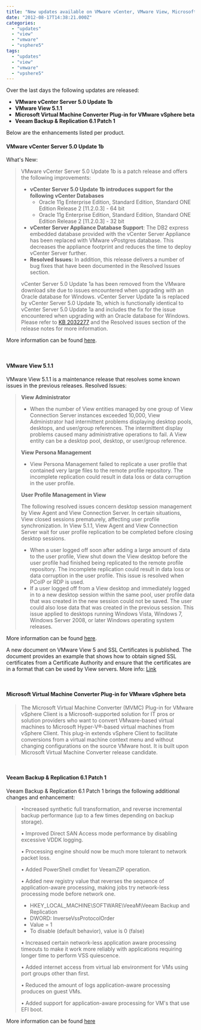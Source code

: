 ```yaml
---
title: "New updates available on VMware vCenter, VMware View, Microsoft Virtual Machine Converter and Veeam Backup &amp; Replication"
date: "2012-08-17T14:38:21.000Z"
categories: 
  - "updates"
  - "view"
  - "vmware"
  - "vsphere5"
tags: 
  - "updates"
  - "view"
  - "vmware"
  - "vpshere5"
---
```


Over the last days the following updates are released:

- **VMware vCenter Server 5.0 Update 1b**
- **VMware View 5.1.1**
- **Microsoft Virtual Machine Converter Plug-in for VMware vSphere beta**
- **Veeam Backup & Replication 6.1 Patch 1**

Below are the enhancements listed per product.

#### VMware vCenter Server 5.0 Update 1b

What's New:

> VMware vCenter Server 5.0 Update 1b is a patch release and offers the following improvements:
> 
> - **vCenter Server 5.0 Update 1b introduces support for the following vCenter Databases**
>     - Oracle 11g Enterprise Edition, Standard Edition, Standard ONE Edition Release 2 \[11.2.0.3\] - 64 bit
>     - Oracle 11g Enterprise Edition, Standard Edition, Standard ONE Edition Release 2 \[11.2.0.3\] - 32 bit
> - **vCenter Server Appliance Database Support**: The DB2 express embedded database provided with the vCenter Server Appliance has been replaced with VMware vPostgres database. This decreases the appliance footprint and reduces the time to deploy vCenter Server further.
> - **Resolved Issues:** In addition, this release delivers a number of bug fixes that have been documented in the Resolved Issues section.
> 
> vCenter Server 5.0 Update 1a has been removed from the VMware download site due to issues encountered when upgrading with an Oracle database for Windows. vCenter Server Update 1a is replaced by vCenter Server 5.0 Update 1b, which is functionally identical to vCenter Server 5.0 Update 1a and includes the fix for the issue encountered when upgrading with an Oracle database for Windows. Please refer to [KB 2032277](http://kb.vmware.com/kb/2032277) and the Resolved issues section of the release notes for more information.

More information can be found [here](https://www.vmware.com/support/vsphere5/doc/vsp_vc50_u1b_rel_notes.html#whatsnew).

 

#### VMware View 5.1.1

VMware View 5.1.1 is a maintenance release that resolves some known issues in the previous releases. Resolved Issues:

> **View Administrator**
> 
> - When the number of View entities managed by one group of View Connection Server instances exceeded 10,000, View Administrator had intermittent problems displaying desktop pools, desktops, and user/group references. The intermittent display problems caused many administrative operations to fail. A View entity can be a desktop pool, desktop, or user/group reference.
> 
> **View Persona Management**
> 
> - View Persona Management failed to replicate a user profile that contained very large files to the remote profile repository. The incomplete replication could result in data loss or data corruption in the user profile.
> 
> **User Profile Management in View**
> 
> The following resolved issues concern desktop session management by View Agent and View Connection Server. In certain situations, View closed sessions prematurely, affecting user profile synchronization. In View 5.1.1, View Agent and View Connection Server wait for user profile replication to be completed before closing desktop sessions.
> 
> - When a user logged off soon after adding a large amount of data to the user profile, View shut down the View desktop before the user profile had finished being replicated to the remote profile repository. The incomplete replication could result in data loss or data corruption in the user profile. This issue is resolved when PCoIP or RDP is used.
> - If a user logged off from a View desktop and immediately logged in to a new desktop session within the same pool, user profile data that was created in the new session could not be saved. The user could also lose data that was created in the previous session. This issue applied to desktops running Windows Vista, Windows 7, Windows Server 2008, or later Windows operating system releases.

More information can be found [here](https://www.vmware.com/support/view51/doc/view-511-release-notes.html).

A new document on VMware View 5 and SSL Certificates is published. The document provides an example that shows how to obtain signed SSL certificates from a Certificate Authority and ensure that the certificates are in a format that can be used by View servers. More info: [Link](http://pubs.vmware.com/view-51/topic/com.vmware.ICbase/PDF/view-51-obtaining-certificates.pdf)

 

#### Microsoft Virtual Machine Converter Plug-in for VMware vSphere beta

> The Microsoft Virtual Machine Converter (MVMC) Plug-in for VMware vSphere Client is a Microsoft-supported solution for IT pros or solution providers who want to convert VMware-based virtual machines to Microsoft Hyper-V®-based virtual machines from vSphere Client. This plug-in extends vSphere Client to facilitate conversions from a virtual machine context menu and without changing configurations on the source VMware host. It is built upon Microsoft Virtual Machine Converter release candidate.

 

#### Veeam Backup & Replication 6.1 Patch 1

Veeam Backup & Replication 6.1 Patch 1 brings the following additional changes and enhancement:

> •Increased synthetic full transformation, and reverse incremental backup performance (up to a few times depending on backup storage).
> 
> • Improved Direct SAN Access mode performance by disabling excessive VDDK logging.
> 
> • Processing engine should now be much more tolerant to network packet loss.
> 
> • Added PowerShell cmdlet for VeeamZIP operation.
> 
> • Added new registry value that reverses the sequence of application-aware processing, making jobs try network-less processing mode before network one.
> 
> - HKEY\_LOCAL\_MACHINE\\SOFTWARE\\VeeaM\\Veeam Backup and Replication
> - DWORD: InverseVssProtocolOrder
> - Value = 1
> - To disable (default behavior), value is 0 (false)
> 
> • Increased certain network-less application aware processing timeouts to make it work more reliably with applications requiring longer time to perform VSS quiescence.
> 
> • Added internet access from virtual lab environment for VMs using port groups other than first.
> 
> • Reduced the amount of logs application-aware processing produces on guest VMs.
> 
> • Added support for application-aware processing for VM's that use EFI boot.

More information can be found [here](http://www.veeam.com/KB1671)
